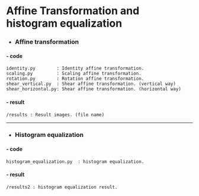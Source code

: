 <H1>Affine Transformation and histogram equalization</H1>

* <h3> Affine transformation </h3>

<h4> - code </h4>

~~~
identity.py        : Identity affine transformation.
scaling.py         : Scaling affine transformation.
rotation.py        : Rotation affine transformation.
shear_vertical.py  : Shear affine transformation. (vertical way)
shear_horizontal.py: Shear affine transformation. (horizontal way)
~~~

<h4>- result </h4>   

~~~
/results : Result images. (file name)
~~~   
  
---

* <h3> Histogram equalization </h3>

<h4> - code </h4>

~~~
histogram_equalization.py  : histogram equalization.
~~~


<h4> - result </h4>      

~~~
/results2 : histogram equalization result.
~~~
